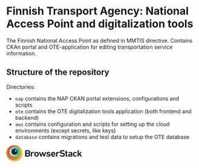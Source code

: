 # Finnish Transport Agency: National Access Point and digitalization tools

The Finnish National Access Point as defined in MMTIS directive.
Contains CKAn portal and OTE-application for editing transportation service information.

## Structure of the repository

Directories:

* `nap` contains the NAP CKAN portal extensions, configurations and scripts
* `ote` contains the OTE digitalization tools application (both frontend and backend)
* `aws` contains configuration and scripts for setting up the cloud environments (except secrets, like keys)
* `database` contains migrations and test data to setup the OTE database


<a href="https://www.browserstack.com"><img src="./Browserstack-logo.svg" width="200"></a>